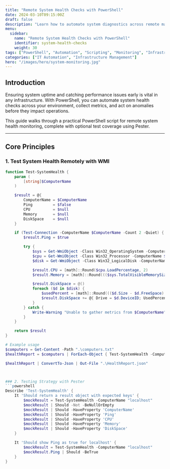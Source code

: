 ```yaml
---
title: "Remote System Health Checks with PowerShell"
date: 2024-03-10T09:15:00Z
draft: false
description: "Learn how to automate system diagnostics across remote machines using PowerShell, complete with logging and test strategies"
menu:
  sidebar:
    name: "Remote System Health Checks with PowerShell"
    identifier: system-health-checks
    weight: 30
tags: ["PowerShell", "Automation", "Scripting", "Monitoring", "Infrastructure"]
categories: ["IT Automation", "Infrastructure Management"]
hero: "/images/hero/system-monitoring.jpg"
---
```


## Introduction

Ensuring system uptime and catching performance issues early is vital in any infrastructure. With PowerShell, you can automate system health checks across your environment, collect metrics, and act on anomalies before they impact operations.

This guide walks through a practical PowerShell script for remote system health monitoring, complete with optional test coverage using Pester.

---

## Core Principles

### 1. Test System Health Remotely with WMI

```powershell
function Test-SystemHealth {
    param (
        [string]$ComputerName
    )

    $result = @{
        ComputerName = $ComputerName
        Ping         = $false
        CPU          = $null
        Memory       = $null
        DiskSpace    = $null
    }

    if (Test-Connection -ComputerName $ComputerName -Count 2 -Quiet) {
        $result.Ping = $true

        try {
            $sys = Get-WmiObject -Class Win32_OperatingSystem -ComputerName $ComputerName
            $cpu = Get-WmiObject -Class Win32_Processor -ComputerName $ComputerName
            $disk = Get-WmiObject -Class Win32_LogicalDisk -ComputerName $ComputerName -Filter "DriveType=3"

            $result.CPU = [math]::Round($cpu.LoadPercentage, 2)
            $result.Memory = [math]::Round((($sys.TotalVisibleMemorySize - $sys.FreePhysicalMemory) / $sys.TotalVisibleMemorySize) * 100, 2)

            $result.DiskSpace = @()
            foreach ($d in $disk) {
                $usedPercent = [math]::Round((($d.Size - $d.FreeSpace) / $d.Size) * 100, 2)
                $result.DiskSpace += @{ Drive = $d.DeviceID; UsedPercent = $usedPercent }
            }
        } catch {
            Write-Warning "Unable to gather metrics from $ComputerName"
        }
    }

    return $result
}

# Example usage
$computers = Get-Content -Path ".\computers.txt"
$healthReport = $computers | ForEach-Object { Test-SystemHealth -ComputerName $_ }

$healthReport | ConvertTo-Json | Out-File ".\HealthReport.json"



### 2. Testing Strategy with Pester
```powershell
Describe 'Test-SystemHealth' {
    It 'Should return a result object with expected keys' {
        $mockResult = Test-SystemHealth -ComputerName "localhost"
        $mockResult | Should -Not -BeNullOrEmpty
        $mockResult | Should -HaveProperty 'ComputerName'
        $mockResult | Should -HaveProperty 'Ping'
        $mockResult | Should -HaveProperty 'CPU'
        $mockResult | Should -HaveProperty 'Memory'
        $mockResult | Should -HaveProperty 'DiskSpace'
    }

    It 'Should show Ping as true for localhost' {
        $mockResult = Test-SystemHealth -ComputerName "localhost"
        $mockResult.Ping | Should -BeTrue
    }
}
